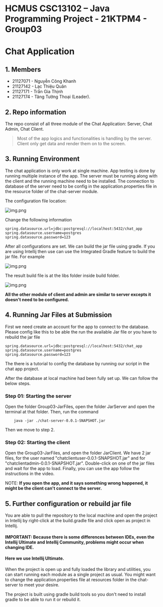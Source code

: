 # HCMUS CSC13102 – Java Programming Project - 21KTPM4 - Group03
# Chat Application
## 1. Members
- 21127071 - Nguyễn Công Khanh
- 21127142 - Lạc Thiệu Quân
- 21127171 - Trần Gia Thịnh
- 21127174 - Tăng Tường Thoại (Leader).
## 2. Repo information
The repo consist of all three module of the Chat Application: Server, Chat Admin, Chat Client.
> Most of the app logics and functionalities is handling by the server.
> Client only get data and render them on to the screen.
## 3. Running Environment
The chat application is only work at single machine. App testing is done by running multiple instance of the app.
The server must be running along with the client and the running machine need to be installed.
The connection to database of the server need to be config in the application.properties file in the resource folder of 
the chat-server module.

The configuration file location:

![img.png](pictures/img.png)

Change the following information
```properties
spring.datasource.url=jdbc:postgresql://localhost:5432/chat_app
spring.datasource.username=postgres
spring.datasource.password=123
```
After all configurations are set. We can build the jar file using gradle.
If you are using Intellij then use can use the Integrated Gradle feature to build the jar file.
For example

![img.png](src/img_2.png)

The result build file is at the libs folder inside build folder.

![img.png](pictures/img_3.png)

**All the other module of client and admin are similar to server excepts it doesn't need to be configured.**

## 4. Running Jar Files at Submission 
First we need create an account for the app to connect to the database. Please config like this to be able the run the available Jar file or you have to rebuild the jar file
```properties
spring.datasource.url=jdbc:postgresql://localhost:5432/chat_app
spring.datasource.username=postgres
spring.datasource.password=123
```
The there is a tutorial to config the database by running our script in the chat app project.

After the database at local machine had been fully set up. We can follow the below steps.

### Step 01: Starting the server
Open the folder Group03-JarFiles, open the folder JarServer and open the terminal at that folder. Then, run the command
```shell
    java -jar ./chat-server-0.0.1-SNAPSHOT.jar
```

Then we move to step 2.

### Step 02: Starting the client
Open the Group03-JarFiles, and open the folder JarClient. We have 2 jar files, for the user named "chatclientuser-0.0.1-SNAPSHOT.jar"
and for "chatclientadmin-0.0.1-SNAPSHOT.jar". Double-click on one of the jar files and wait for the app to load. 
Finally, you can use the app follow the instructions in the video. 

NOTE: **If you open the app, and it says something wrong happened, it might be the client can't connect to the server.**

## 5. Further configuration or rebuild jar file
You are able to pull the repository to the local machine and open the project in Intellij by right-click at the build.gradle
file and click open as project in Intellij. 

#### IMPORTANT: Because there is some differences between IDEs, even the Intellij Ultimate and Intellij Community, problems might occur when changing IDE.
#### Here we use Intellij Ultimate.

When the project is open up and fully loaded the library and utilities, you can start running each module as a single project as usual.
You might want to change the application.properties file at resources folder in the chat-server to meet your desire.

The project is built using gradle build tools so you don't need to install gradle to be able to run it or rebuild it.